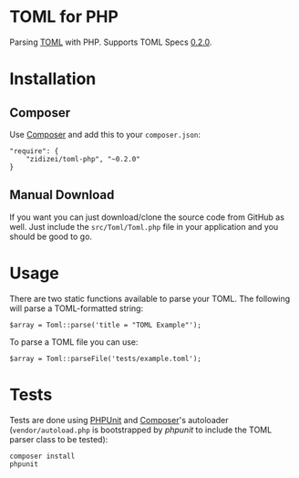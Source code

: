 # TOML for PHP

Parsing [TOML](https://github.com/mojombo/toml) with PHP. Supports TOML Specs [0.2.0](https://github.com/mojombo/toml/blob/master/versions/toml-v0.2.0.md).

# Installation

## Composer
Use [Composer](http://getcomposer.org) and add this to your `composer.json`:

    "require": {
        "zidizei/toml-php", "~0.2.0"
    }

## Manual Download
If you want you can just download/clone the source code from GitHub as well. Just include the `src/Toml/Toml.php` file in your application and you should be good to go.

# Usage

There are two static functions available to parse your TOML. The following will parse a TOML-formatted string:

    $array = Toml::parse('title = "TOML Example"');

To parse a TOML file you can use:

    $array = Toml::parseFile('tests/example.toml');

# Tests

Tests are done using [PHPUnit](http://phpunit.de/) and [Composer](http://getcomposer.org)'s autoloader (`vendor/autoload.php` is bootstrapped by *phpunit* to include the TOML parser class to be tested):

```
composer install
phpunit
```
